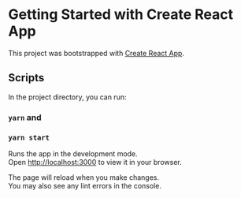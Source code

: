 # Getting Started with Create React App

This project was bootstrapped with [Create React App](https://github.com/facebook/create-react-app).

## Scripts

In the project directory, you can run:

### `yarn` and
### `yarn start`

Runs the app in the development mode.\
Open [http://localhost:3000](http://localhost:3000) to view it in your browser.

The page will reload when you make changes.\
You may also see any lint errors in the console.




